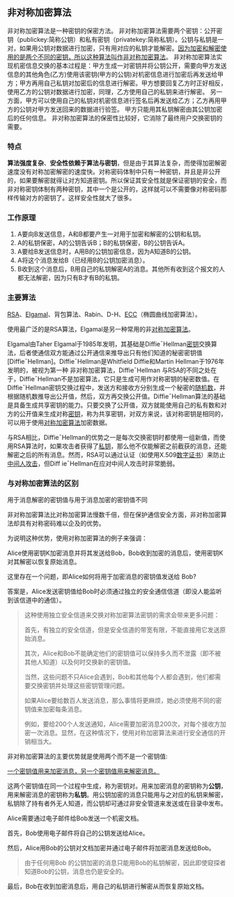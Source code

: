 ## 非对称加密算法

非对称加密算法是一种密钥的保密方法。
非对称加密算法需要两个密钥：公开密钥（publickey:简称公钥）和私有密钥（privatekey:简称私钥）。公钥与私钥是一对，如果用公钥对数据进行加密，只有用对应的私钥才能解密。<u>因为加密和解密使用的是两个不同的密钥，所以这种算法叫作非对称加密算法</u>。 非对称加密算法实现机密信息交换的基本过程是：甲方生成一对密钥并将公钥公开，需要向甲方发送信息的其他角色(乙方)使用该密钥(甲方的公钥)对机密信息进行加密后再发送给甲方；甲方再用自己私钥对加密后的信息进行解密。甲方想要回复乙方时正好相反，使用乙方的公钥对数据进行加密，同理，乙方使用自己的私钥来进行解密。
另一方面，甲方可以使用自己的私钥对机密信息进行签名后再发送给乙方；乙方再用甲方的公钥对甲方发送回来的数据进行验签。
甲方只能用其私钥解密由其公钥加密后的任何信息。 非对称加密算法的保密性比较好，它消除了最终用户交换密钥的需要。

### 特点

**算法强度复杂**、**安全性依赖于算法与密钥**，但是由于其算法复杂，而使得加密解密速度没有对称加密解密的速度快。对称密码体制中只有一种密钥，并且是非公开的，如果要解密就得让对方知道密钥。所以保证其安全性就是保证密钥的安全，而非对称密钥体制有两种密钥，其中一个是公开的，这样就可以不需要像对称密码那样传输对方的密钥了。这样安全性就大了很多。

### 工作原理

1. A要向B发送信息，A和B都要产生一对用于加密和解密的公钥和私钥。
2. A的私钥保密，A的公钥告诉B；B的私钥保密，B的公钥告诉A。
3. A要给B发送信息时，A用B的公钥加密信息，因为A知道B的公钥。
4. A将这个消息发给B（已经用B的公钥加密消息）。
5. B收到这个消息后，B用自己的私钥解密A的消息。其他所有收到这个报文的人都无法解密，因为只有B才有B的私钥。

### 主要算法

[RSA](https://baike.baidu.com/item/RSA)、[Elgamal](https://baike.baidu.com/item/Elgamal)、背包算法、Rabin、D-H、[ECC](https://baike.baidu.com/item/ECC)（椭圆曲线加密算法）。

使用最广泛的是RSA算法，Elgamal是另一种常用的非[对称加密算法](https://baike.baidu.com/item/对称加密算法)。

Elgamal由Taher Elgamal于1985年发明，其基础是DiffieˉHellman[密钥](https://baike.baidu.com/item/密钥)交换算法，后者使通信双方能通过公开通信来推导出只有他们知道的秘密密钥值[DiffieˉHellman]。DiffieˉHellman是Whitfield Diffie和Martin Hellman于1976年发明的，被视为第一种 非对称加密算法，DiffieˉHellman 与RSA的不同之处在于，DiffieˉHellman不是加密算法，它只是生成可用作对称密钥的秘密数值。在DiffieˉHellman密钥交换过程中，发送方和接收方分别生成一个秘密的[随机数](https://baike.baidu.com/item/随机数)，并根据随机数推导出公开值，然后，双方再交换公开值。DiffieˉHellman算法的基础是具备生成共享密钥的能力。只要交换了公开值，双方就能使用自己的私有数和对方的公开值来生成对称[密钥](https://baike.baidu.com/item/密钥)，称为共享密钥，对双方来说，该对称密钥是相同的，可以用于使用[对称加密算法](https://baike.baidu.com/item/对称加密算法)加密数据。

与RSA相比，DiffieˉHellman的优势之一是每次交换密钥时都使用一组新值，而使用RSA算法时，如果攻击者获得了[私钥](https://baike.baidu.com/item/私钥)，那么他不仅能解密之前截获的消息，还能解密之后的所有消息。然而，RSA可以通过认证（如使用X.509[数字证书](https://baike.baidu.com/item/数字证书)）来防止[中间人攻击](https://baike.baidu.com/item/中间人攻击)，但Diff ieˉHellman在应对中间人攻击时非常脆弱。

### 与对称加密算法的区别

用于消息解密的密钥值与用于消息加密的密钥值不同

非对称加密算法比对称加密算法慢数千倍，但在保护通信安全方面，非对称加密算法却具有对称密码难以企及的优势。

为说明这种优势，使用对称加密算法的例子来强调：

Alice使用密钥K加密消息并将其发送给Bob，Bob收到加密的消息后，使用密钥K对其解密以恢复原始消息。

这里存在一个问题，即Alice如何将用于加密消息的密钥值发送给 Bob?

答案是，Alice发送密钥值给Bob时必须通过独立的安全通信信道（即没人能监听到该信道中的通信）。

> 这种使用独立安全信道来交换对称加密算法密钥的需求会带来更多问题：
>
> 首先，有独立的安全信道，但是安全信道的带宽有限，不能直接用它发送原始消息。
>
> 其次，Alice和Bob不能确定他们的密钥值可以保持多久而不泄露（即不被其他人知道）以及何时交换新的密钥值。
>
> 当然，这些问题不只Alice会遇到，Bob和其他每个人都会遇到，他们都需要交换密钥并处理这些密钥管理问题。
>
> 如果Alice要给数百人发送消息，那么事情将更麻烦，她必须使用不同的密钥值来加密每条消息。
>
> 例如，要给200个人发送通知，Alice需要加密消息200次，对每个接收方加密一次消息。显然，在这种情况下，使用对称加密算法来进行安全通信的开销相当大。

非对称加密算法的主要优势就是使用两个而不是一个密钥值:

<u>一个密钥值用来加密消息，另一个密钥值用来解密消息。</u>

这两个密钥值在同一个过程中生成，称为密钥对。用来加密消息的密钥称为**公钥**，用来解密消息的密钥称为**私钥**。用公钥加密的消息只能用与之对应的私钥来解密，私钥除了持有者外无人知道，而公钥却可通过非安全管道来发送或在目录中发布。

Alice需要通过电子邮件给Bob发送一个机密文档。

首先，Bob使用电子邮件将自己的公钥发送给Alice。

然后，Alice用Bob的公钥对文档加密并通过电子邮件将加密消息发送给Bob。

> 由于任何用Bob 的公钥加密的消息只能用Bob的私钥解密，因此即使窥探者知道Bob的公钥，消息也仍是安全的。

最后，Bob在收到加密消息后，用自己的私钥进行解密从而恢复原始文档。